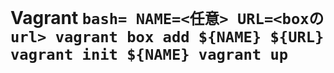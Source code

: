 # Vagrant ```bash= NAME=<任意> URL=<boxのurl> vagrant box add ${NAME} ${URL} vagrant init ${NAME} vagrant up ```

